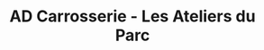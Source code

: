 ---
title: "AD Carrosserie - Les Ateliers du Parc"
url: /saint-cloud/ad-carrosserie-les-ateliers-du-parc/
shop: Autowerkstatt
---